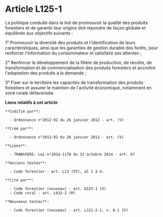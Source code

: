 # Article L125-1

La politique conduite dans le but de promouvoir la qualité des produits forestiers et de garantir leur origine doit répondre
de façon globale et équilibrée aux objectifs suivants :

1° Promouvoir la diversité des produits et l'identification de leurs caractéristiques, ainsi que les garanties de gestion
durable des forêts, pour renforcer l'information du consommateur et satisfaire ses attentes ;

2° Renforcer le développement de la filière de production, de récolte, de transformation et de commercialisation des produits
forestiers et accroître l'adaptation des produits à la demande ;

3° Fixer sur le territoire les capacités de transformation des produits forestiers et assurer le maintien de l'activité
économique, notamment en zone rurale défavorisée.

**Liens relatifs à cet article**

	**Codifié par**:

	  - Ordonnance n°2012-92 du 26 janvier 2012 - art. (V)

	**Créé par**:

	  - Ordonnance n°2012-92 du 26 janvier 2012 - art. (V)

	**Liens**:

	  - TRANSFERE: Loi n°2014-1170 du 13 octobre 2014 - art. 67

	**Anciens textes**:

	  - Code forestier - art. L13 (VT), al 1 à 4.

	**Cité par**:

	  - Code forestier (nouveau) - art. D125-1 (V)
	  - Code rural - art. L632-2 (M)

	**Nouveaux textes**:

	  - Code forestier (nouveau) - art. L121-2-1, v. 0.1 (V)
